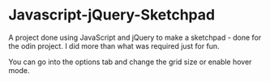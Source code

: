 # Javascript-jQuery-Sketchpad
A project done using JavaScript and jQuery to make a sketchpad - done for the odin project. I did  more than what 
was required just for fun.

You can go into the options tab and change the grid size or enable hover mode.
